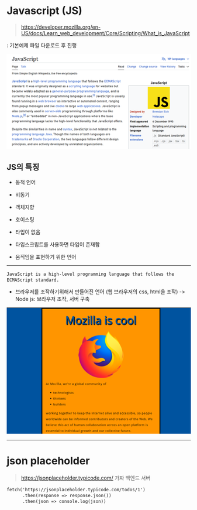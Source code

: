 # Javascript (JS)
> https://developer.mozilla.org/en-US/docs/Learn_web_development/Core/Scripting/What_is_JavaScript
>
: 기본예제 파일 다운로드 후 진행 

![JavaScript Wiki](/assets/js.png)

## JS의 특징
- 동적 언어
- 비동기
- 객체지향
- 호이스팅
- 타입이 없음
- 타입스크립트를 사용하면 타입이 존재함

- 움직임을 표현하기 위한 언어 
---
```
JavaScript is a high-level programming language that follows the ECMAScript standard.
```

- 브라우저를 조작하기위해서 만들어진 언어 (웹 브라우저의 css, html을 조작) -> Node js: 브라우저 조작, 서버 구축

![js 실행](/assets/js1.png)

----

# json placeholder
> https://jsonplaceholder.typicode.com/
가짜 백엔드 서버 
```
fetch('https://jsonplaceholder.typicode.com/todos/1')
      .then(response => response.json())
      .then(json => console.log(json))
```